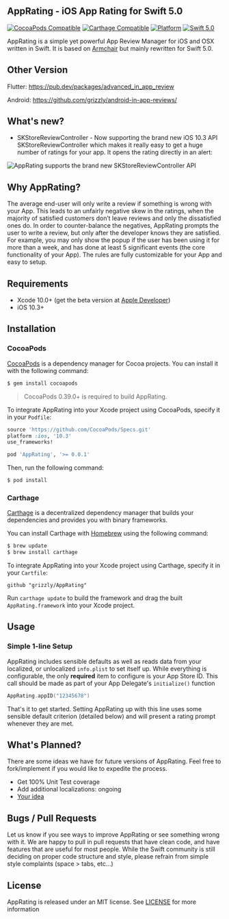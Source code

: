 ## AppRating - iOS App Rating for Swift 5.0

[![CocoaPods Compatible](https://img.shields.io/cocoapods/v/AppRating.svg)](https://img.shields.io/cocoapods/v/AppRating.svg)
[![Carthage Compatible](https://img.shields.io/badge/Carthage-compatible-4BC51D.svg?style=flat)](https://github.com/Carthage/Carthage)
[![Platform](https://img.shields.io/cocoapods/p/AppRating.svg?style=flat)](http://cocoadocs.org/docsets/AppRating)
[![Swift 5.0](https://img.shields.io/badge/Swift-5.0-orange.svg?style=flat)](https://developer.apple.com/swift/)

AppRating is a simple yet powerful App Review Manager for iOS and OSX written in Swift. It is based on [Armchair](https://github.com/UrbanApps/Armchair) but mainly rewritten for Swift 5.0.

## Other Version

Flutter: https://pub.dev/packages/advanced_in_app_review

Android: https://github.com/grizzly/android-in-app-reviews/

## What's new?

- SKStoreReviewController - Now supporting the brand new iOS 10.3 API SKStoreReviewController which makes it really easy to get a huge number of ratings for your app. It opens the rating directly in an alert:

![AppRating supports the brand new SKStoreReviewController API](https://pbs.twimg.com/media/C3BFBGMWEAAL5Di.png)

## Why AppRating?

The average end-user will only write a review if something is wrong with your App. This leads to an unfairly negative skew in the ratings, when the majority of satisfied customers don’t leave reviews and only the dissatisfied ones do. In order to counter-balance the negatives, AppRating prompts the user to write a review, but only after the developer knows they are satisfied. For example, you may only show the popup if the user has been using it for more than a week, and has done at least 5 significant events (the core functionality of your App). The rules are fully customizable for your App and easy to setup.

## Requirements

- Xcode 10.0+ (get the beta version at [Apple Developer](https://developer.apple.com/))
- iOS 10.3+

## Installation

### CocoaPods

[CocoaPods](http://cocoapods.org) is a dependency manager for Cocoa projects. You can install it with the following command:

```bash
$ gem install cocoapods
```

> CocoaPods 0.39.0+ is required to build AppRating.

To integrate AppRating into your Xcode project using CocoaPods, specify it in your `Podfile`:

```ruby
source 'https://github.com/CocoaPods/Specs.git'
platform :ios, '10.3'
use_frameworks!

pod 'AppRating', '>= 0.0.1'
```

Then, run the following command:

```bash
$ pod install
```
### Carthage

[Carthage](https://github.com/Carthage/Carthage) is a decentralized dependency manager that builds your dependencies and provides you with binary frameworks.

You can install Carthage with [Homebrew](http://brew.sh/) using the following command:

```bash
$ brew update
$ brew install carthage
```

To integrate AppRating into your Xcode project using Carthage, specify it in your `Cartfile`:

```ogdl
github "grizzly/AppRating"
```

Run `carthage update` to build the framework and drag the built `AppRating.framework` into your Xcode project.

## Usage

### Simple 1-line Setup

AppRating includes sensible defaults as well as reads data from your localized, or unlocalized `info.plist` to set itself up. While everything is configurable, the only **required** item to configure is your App Store ID. This call should be made as part of your App Delegate's `initialize()` function

```swift
AppRating.appID("12345678")
```

That's it to get started. Setting AppRating up with this line uses some sensible default criterion (detailed below) and will present a rating prompt whenever they are met.


## What's Planned?

There are some ideas we have for future versions of AppRating. Feel free to fork/implement if you would like to expedite the process.

- Get 100% Unit Test coverage
- Add additional localizations: ongoing
- [Your idea](https://github.com/grizzly/AppRating/issues)

## Bugs / Pull Requests
Let us know if you see ways to improve AppRating or see something wrong with it. We are happy to pull in pull requests that have clean code, and have features that are useful for most people. While the Swift community is still deciding on proper code structure and style, please refrain from simple style complaints (space > tabs, etc...)

## License

AppRating is released under an MIT license. See [LICENSE](https://github.com/grizzly/AppRating/blob/master/LICENSE) for more information
